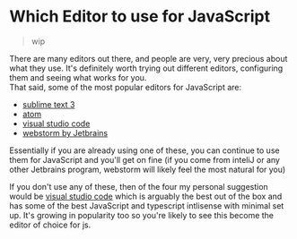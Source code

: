 # Which Editor to use for JavaScript

> wip

There are many editors out there, and people are very, very precious about what they use. It's definitely worth trying out different editors, configuring them and seeing what works for you.  
That said, some of the most popular editors for JavaScript are:

- [sublime text 3](https://www.sublimetext.com/3)
- [atom](https://www.sublimetext.com/3)
- [visual studio code](https://code.visualstudio.com/)
- [webstorm by Jetbrains](https://www.jetbrains.com/webstorm/)

Essentially if you are already using one of these, you can continue to use them for JavaScript and you'll get on fine (if you come from inteliJ or any other Jetbrains program, webstorm will likely feel the most natural for you)

If you don't use any of these, then of the four my personal suggestion would be [visual studio code](https://code.visualstudio.com/) which is arguably the best out of the box and has some of the best JavaScript and typescript intlisense with minimal set up. It's growing in popularity too so you're likely to see this become the editor of choice for js.
